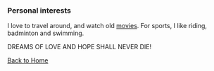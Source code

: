 ### Personal interests

I love to travel around, and watch old [movies](https://bowenl.notion.site/movies). For sports, I like riding, badminton and swimming.  

DREAMS OF LOVE AND HOPE SHALL NEVER DIE!

[Back to Home](/index.md)
